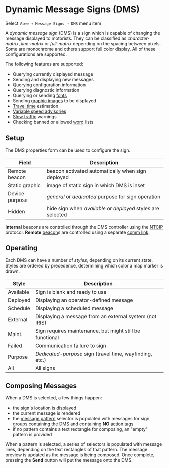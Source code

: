 # Dynamic Message Signs (DMS)

Select `View ➔ Message Signs ➔ DMS` menu item

A _dynamic message sign_ (DMS) is a sign which is capable of changing the
message displayed to motorists.  They can be classified as _character-matrix_,
_line-matrix_ or _full-matrix_ depending on the spacing between pixels.  Some
are monochrome and others support full color display.  All of these
configurations are supported.

The following features are supported:

* Querying currently displayed message
* Sending and displaying new messages
* Querying configuration information
* Querying diagnostic information
* Querying or sending [fonts]
* Sending [graphic images] to be displayed
* [Travel time] estimation
* [Variable speed advisories]
* [Slow traffic] warnings
* Checking banned or allowed [word] lists

## Setup

The DMS properties form can be used to configure the sign.

Field          | Description
---------------|--------------------------------------------------
Remote beacon  | beacon activated automatically when sign deployed
Static graphic | image of static sign in which DMS is inset
Device purpose | _general_ or _dedicated_ purpose for sign operation
Hidden         | hide sign when _available_ or _deployed_ styles are selected

**Internal** beacons are controlled through the DMS controller using the [NTCIP]
protocol.  **Remote** [beacon]s are controlled using a separate [comm link].

## Operating

Each DMS can have a number of _styles_, depending on its current state.  Styles
are ordered by precedence, determining which color a map marker is drawn.

Style     | Description
----------|---------------------------------------
Available | Sign is blank and ready to use
Deployed  | Displaying an operator-defined message
Schedule  | Displaying a scheduled message
External  | Displaying a message from an external system (not IRIS)
Maint.    | Sign requires maintenance, but might still be functional
Failed    | Communication failure to sign
Purpose   | _Dedicated-purpose_ sign (travel time, wayfinding, etc.)
All       | All signs

## Composing Messages

When a DMS is selected, a few things happen:
- the sign's location is displayed
- the current message is rendered
- the [message pattern] selector is populated with messages for sign groups
  containing the DMS and containing **NO** [action tags]
- if no pattern contains a text rectangle for composing, an "empty" pattern
  is provided

When a pattern is selected, a series of selectors is populated with message
lines, depending on the text rectangles of that pattern.  The message preview
is updated as the message is being composed.  Once complete, pressing the
**Send** button will put the message onto the DMS.


[action tags]: action_plans.html#dms-action-tags
[beacon]: beacons.html
[comm link]: comm_links.html
[fonts]: fonts.html
[graphic images]: graphics.html
[NTCIP]: comm_links.html#ntcip
[message pattern]: message_patterns.html
[Slow traffic]: slow_warning.html
[Travel time]: travel_time.html
[Variable speed advisories]: vsa.html
[word]: words.html
